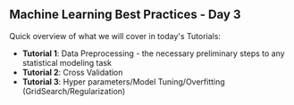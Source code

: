 ## Machine Learning Best Practices - Day 3

Quick overview of what we will cover in today's Tutorials:
- **Tutorial 1**: Data Preprocessing - the necessary preliminary steps to any statistical modeling task
- **Tutorial 2**: Cross Validation
- **Tutorial 3**: Hyper parameters/Model Tuning/Overfitting (GridSearch/Regularization)